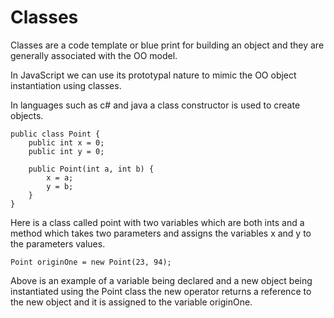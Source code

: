 # Classes

Classes are a code template or blue print for building an object and they are generally associated with the OO model.

In JavaScript we can use its prototypal nature to mimic the OO object instantiation using classes.

In languages such as c# and java a class constructor is used to create objects.

```
public class Point {
    public int x = 0;
    public int y = 0;

    public Point(int a, int b) {
        x = a;
        y = b;
    }
}
```

Here is a class called point with two variables which are both ints and a method which takes two parameters and assigns the variables x and y to the parameters values.

```
Point originOne = new Point(23, 94);
```

Above is an example of a variable being declared and a new object being instantiated using the Point class the new operator returns a reference to the new object and it is assigned to the variable originOne.
